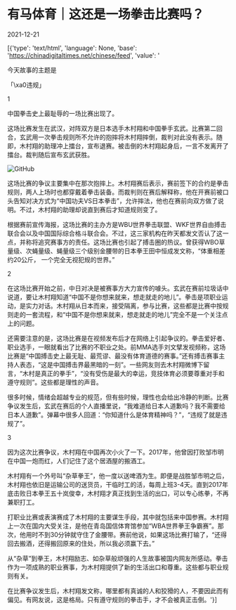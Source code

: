 # 有马体育｜这还是一场拳击比赛吗？

2021-12-21

[{'type': 'text/html', 'language': None, 'base': 'https://chinadigitaltimes.net/chinese/feed', 'value': '

今天故事的主题是

「\xa0违规」

1

中国拳击史上最耻辱的一场比赛出现了。

这场比赛发生在武汉，对阵双方是日本选手木村翔和中国拳手玄武。比赛第二回合，玄武用一次拳击规则所不允许的抱摔将木村翔摔倒，裁判对此没有表示。随即，木村翔的助理冲上擂台，宣布退赛。被击倒的木村翔起身后，一言不发离开了擂台。裁判随后宣布玄武获胜。

![GitHub](https://chinadigitaltimes.net/chinese/files/2021/12/post-674781-61c182aca4976.gif)

这场比赛的争议主要集中在那次抱摔上。木村翔赛后表示，赛前签下的合约是拳击规则，两人上场时也都穿戴着拳击装备。而裁判则在赛后解释称，他在开赛前被口头告知对决方式为“中国功夫VS日本拳击”，允许摔法，他也在赛前向双方做了说明。不过，木村翔的助理却说直到赛后才知道规则变了。

根据赛前宣传海报，这场比赛的主办方是WBU世界拳击联盟、WKF世界自由搏击联合会以及中国国际综合格斗联合会。不过，这三家机构在昨天都发文否认了这一点，并称将追究赛事方的责任。这场比赛也引起了搏击圈的热议。曾获得WBO草量级、次蝇量级、蝇量级三个级别金腰带的日本拳王田中恒成发文称，“体重相差约20公斤， 一个完全无视犯规的世界。”

2

在这场比赛开始之前，中日对决是被赛事方大力宣传的噱头。玄武在赛前垃圾话中说道，要让木村翔知道“中国不是你想来就来，想走就走的地儿”。拳击是项职业运动，是实力对话。木村翔从日本而来，接受隔离，参与比赛，这些都是比赛中按规则走的一套流程，和“中国不是你想来就来，想走就走的地儿”完全不是一个关注点上的问题。

还需要注意的是，这场比赛是在视频发布后才在网络上引起争议的。拳击爱好者、职业选手，一眼就看出了比赛的不职业之处。前MMA选手刘文擘发视频称，这场比赛是“中国搏击史上最无耻、最荒谬、最没有体育道德的赛事。”还有搏击赛事主持人表态，“这是中国搏击界最黑暗的一刻”。一些网友则去木村翔微博下留言，“木村是真正的拳手”，“没有受伤是最大的幸运，竞技体育必须要尊重对手和遵守规则”。这些都是理性的声音。

很多时候，情绪会超越专业的规范，但有些时候，理性也会给出冷静的判断。比赛争议发生后，玄武在赛后的个人直播里说，“我难道给日本人道歉吗？我不需要给日本人道歉”。弹幕中很多人回道：“你知道什么是体育精神吗？”，“违规了就是违规了”。

3

因为这次比赛争议，木村翔在中国再次小火了一下。2017年，他曾因打败邹市明在中国一炮而红，人们记住了这个居酒屋的搬酒工。

木村翔有一个外号叫“杂草拳王”，他一度以送啤酒为生。即便是战胜邹市明之后，木村翔也依旧是运输公司的送货员，干临时工的活，每周上班3-4天。直到2017年底击败日本拳王五十岚俊幸，木村翔才真正找到生活的出口，可以专心练拳，不再兼职打工。

打职业比赛或表演赛成了木村翔的主要谋生手段，其中就包括来中国参赛。木村翔上一次在国内大受关注，是他在青岛国信体育馆参加“WBA世界拳王争霸赛”。那次，他用时不到30分钟就守住了金腰带。赛前他说，如果这场比赛打输了，“还得回去搬酒，还得搬回原来的住处，所以我必须赢下去。”

从“杂草”到拳王，木村翔励志、如杂草般顽强的人生故事被国内网友所感动。拳击作为一项成熟的职业赛事，为木村翔提供了新的生活出口和尊重。这些都与职业规则有关。

在比赛争议发生后，木村翔发文称，哪里都有真诚的人和狡猾的人，不要因此而有偏见。有网友说，这是格局。只有遵守规则的拳击手，才不会被真正击倒。'}]